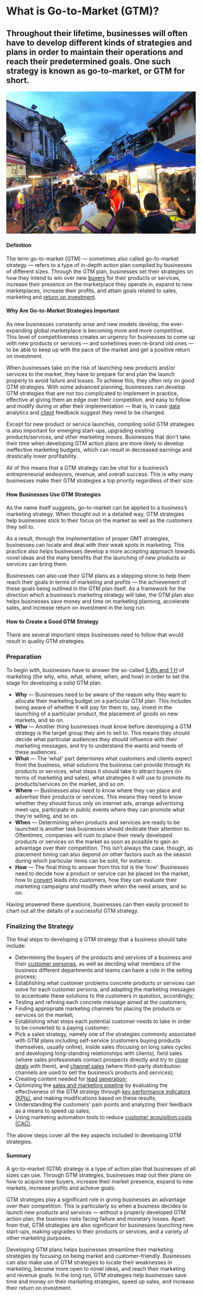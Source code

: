 # What is Go-to-Market (GTM)?

## Throughout their lifetime, businesses will often have to develop different kinds of strategies and plans in order to maintain their operations and reach their predetermined goals. One such strategy is known as go-to-market, or GTM for short.

![go to market](./img/nominated-jonker-street-melaka-night-street-market-cheap-finds-street-food-tourists-and-local-people_t20_lRa0RZ.jpeg)

#### Definition

The term go-to-market (GTM) — sometimes also called go-to-market strategy — refers to a type of in-depth action plan compiled by businesses of different sizes. Through the GTM plan, businesses set their strategies on how they intend to win over new [buyers](https://rev.team/kb/what-is-buyer) for their products or services, increase their presence on the marketplace they operate in, expand to new marketplaces, increase their profits, and attain goals related to sales, marketing and [return on investment](https://investinganswers.com/dictionary/r/return-investment-roi).

#### Why Are Go-to-Market Strategies Important

As new businesses constantly arise and new models develop, the ever-expanding global marketplace is becoming more and more competitive. This level of competitiveness creates an urgency for businesses to come up with new products or services — and sometimes even re-brand old ones — to be able to keep up with the pace of the market and get a positive return on investment.

When businesses take on the risk of launching new products and/or services to the market, they have to prepare for and plan the launch properly to avoid failure and losses. To achieve this, they often rely on good GTM strategies. With some advanced planning, businesses can develop GTM strategies that are not too complicated to implement in practice, effective at giving them an edge over their competition, and easy to follow and modify during or after their implementation — that is, in case [data](https://rev.team/kb/what-is-data) analytics and [client](https://rev.team/kb/what-is-a-client) feedback suggest they need to be changed.

Except for new product or service launches, compiling solid GTM strategies is also important for emerging start-ups, upgrading existing products/services, and other marketing moves. Businesses that don’t take their time when developing GTM action plans are more likely to develop ineffective marketing budgets, which can result in decreased earnings and drastically lower profitability.

All of this means that a GTM strategy can be vital for a business’s entrepreneurial endeavors, revenue, and overall success. This is why many businesses make their GTM strategies a top priority regardless of their size.

#### How Businesses Use GTM Strategies

As the name itself suggests, go-to-market can be applied to a business’s marketing strategy. When thought out in a detailed way, GTM strategies help businesses stick to their focus on the market as well as the customers they sell to.

As a result, through the implementation of proper GMT strategies, businesses can locate and deal with their weak spots in marketing. This practice also helps businesses develop a more accepting approach towards novel ideas and the many benefits that the launching of new products or services can bring them.

Businesses can also use their GTM plans as a stepping stone to help them reach their goals in terms of marketing and profits — the achievement of these goals being outlined in the GTM plan itself. As a framework for the direction which a business’s marketing strategy will take, the GTM plan also helps businesses save money and time on marketing planning, accelerate sales, and increase return on investment in the long run.

#### How to Create a Good GTM Strategy

There are several important steps businesses need to follow that would result in quality GTM strategies.

### Preparation

To begin with, businesses have to answer the so-called [5 Ws and 1 H](https://www.workfront.com/blog/project-management-101-the-5-ws-and-1-h-that-should-be-asked-of-every-project) of marketing (the why, who, what, where, when, and how) in order to set the stage for developing a solid GTM plan.

* **Why** — Businesses need to be aware of the reason why they want to allocate their marketing budget on a particular GTM plan. This includes being aware of whether it will pay for them to, say, invest in the launching of a particular product, the placement of goods on new markets, and so on.
* **Who** — Another thing businesses must know before developing a GTM strategy is the target group they aim to sell to. This means they should decide what particular audiences they should influence with their marketing messages, and try to understand the wants and needs of these audiences.
* **What** — The ‘what’ part determines what customers and clients expect from the business, what solutions the business can provide through its products or services, what steps it should take to attract buyers (in terms of marketing and sales), what strategies it will use to promote its products/services on the market, and so on.
* **Where** — Businesses also need to know where they can place and advertise their products or services. This means they need to know whether they should focus only on internet ads, arrange advertising meet-ups, participate in public events where they can promote what they’re selling, and so on.
* **When** — Determining when products and services are ready to be launched is another task businesses should dedicate their attention to. Oftentimes, companies will rush to place their newly developed products or services on the market as soon as possible to gain an advantage over their competition. This isn’t always the case, though, as placement timing can also depend on other factors such as the season during which particular items can be sold, for instance.
* **How** — The final thing to answer from this list is the ‘how’. Businesses need to decide how a product or service can be placed on the market, how to [convert](https://rev.team/kb/what-is-conversion) leads into customers, how they can evaluate their marketing campaigns and modify them when the need arises, and so on.

Having answered these questions, businesses can then easily proceed to chart out all the details of a successful GTM strategy.

### Finalizing the Strategy

The final steps to developing a GTM strategy that a business should take include:

* Determining the buyers of the products and services of a business and their [customer personas](https://www.usertesting.com/blog/customer-personas), as well as deciding what members of the business different departments and teams can have a role in the selling process;
* Establishing what customer problems concrete products or services can solve for each customer persona, and adapting the marketing messages to accentuate these solutions to the customers in question, accordingly;
* Testing and refining each concrete message aimed at the customers;
* Finding appropriate marketing channels for placing the products or services on the market;
* Establishing what steps each potential customer needs to take in order to be converted to a paying customer;
* Pick a sales strategy, namely one of the strategies commonly associated with GTM plans including self-service (customers buying products themselves, usually online), inside sales (focusing on long sales cycles and developing long-standing relationships with clients), field sales (where sales professionals contact prospects directly and try to [close deals](https://rev.team/kb/what-is-closing-a-deal) with them), and [channel sales](https://rev.team/kb/what-is-channel-sales) (where third-party distribution channels are used to sell the business’s products and services);
* Creating content needed for [lead generation](https://blog.hubspot.com/marketing/beginner-inbound-lead-generation-guide-ht);
* Optimizing the [sales and marketing pipeline](https://sendpulse.com/support/glossary/pipeline-marketing) by evaluating the effectiveness of the GTM strategy through [key performance indicators (KPIs)](https://www.klipfolio.com/resources/articles/what-is-a-key-performance-indicator), and making modifications based on these results;
* Understanding the customers’ pain points and analyzing their feedback as a means to speed up sales;
* Using marketing automation tools to reduce [customer acquisition costs (CAC)](https://rev.team/kb/what-is-customer-acquisition-cost-cac).

The above steps cover all the key aspects included in developing GTM strategies.

#### Summary

A go-to-market (GTM) strategy is a type of action plan that businesses of all sizes can use. Through GTM strategies, businesses map out their plans on how to acquire new buyers, increase their market presence, expand to new markets, increase profits and achieve goals.

GTM strategies play a significant role in giving businesses an advantage over their competition. This is particularly so when a business decides to launch new products and services — without a properly developed GTM action plan, the business risks facing failure and monetary losses. Apart from that, GTM strategies are also significant for businesses launching new start-ups, making upgrades to their products or services, and a variety of other marketing purposes.

Developing GTM plans helps businesses streamline their marketing strategies by focusing on being market and customer-friendly. Businesses can also make use of GTM strategies to locate their weaknesses in marketing, become more open to novel ideas, and reach their marketing and revenue goals. In the long run, GTM strategies help businesses save time and money on their marketing strategies, speed up sales, and increase their return on investment.